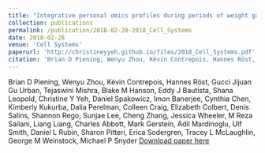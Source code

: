```yaml
---
title: "Integrative personal omics profiles during periods of weight gain and loss"
collection: publications
permalink: /publication/2018-02-28-2018_Cell_Systems
date: 2018-02-28
venue: 'Cell Systems'
paperurl: 'http://christineyyeh.github.io/files/2018_Cell_Systems.pdf'
citation: 'Brian D Piening, Wenyu Zhou, Kévin Contrepois, Hannes Röst, Gucci Jijuan Gu Urban, Tejaswini Mishra, Blake M Hanson, Eddy J Bautista, Shana Leopold, Christine Y Yeh, Daniel Spakowicz, Imon Banerjee, Cynthia Chen, Kimberly Kukurba, Dalia Perelman, Colleen Craig, Elizabeth Colbert, Denis Salins, Shannon Rego, Sunjae Lee, Cheng Zhang, Jessica Wheeler, M Reza Sailani, Liang Liang, Charles Abbott, Mark Gerstein, Adil Mardinoglu, Ulf Smith, Daniel L Rubin, Sharon Pitteri, Erica Sodergren, Tracey L McLaughlin, George M Weinstock, Michael P Snyder'
---
```

Brian D Piening, Wenyu Zhou, Kévin Contrepois, Hannes Röst, Gucci Jijuan Gu Urban, Tejaswini Mishra, Blake M Hanson, Eddy J Bautista, Shana Leopold, Christine Y Yeh, Daniel Spakowicz, Imon Banerjee, Cynthia Chen, Kimberly Kukurba, Dalia Perelman, Colleen Craig, Elizabeth Colbert, Denis Salins, Shannon Rego, Sunjae Lee, Cheng Zhang, Jessica Wheeler, M Reza Sailani, Liang Liang, Charles Abbott, Mark Gerstein, Adil Mardinoglu, Ulf Smith, Daniel L Rubin, Sharon Pitteri, Erica Sodergren, Tracey L McLaughlin, George M Weinstock, Michael P Snyder
[Download paper here](http://christineyyeh.github.io/files/2018_Cell_Systems.pdf)
